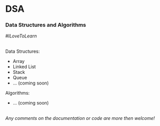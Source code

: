 <h1>DSA</h1>
<h3>Data Structures and Algorithms</h3>
<i>#ILoveToLearn</i>
<br><br>
<p>Data Structures:</p>
<ul>
  <li>Array</li>
  <li>Linked List</li>
  <li>Stack</li>
  <li>Queue</li>
  <li>... (coming soon)</li>
</ul>
<p>Algorithms:</p>
<ul>
  <li>... (coming soon)</li>
</ul>
<br>
<i>Any comments on the documentation or code are more then welcome!</i>
